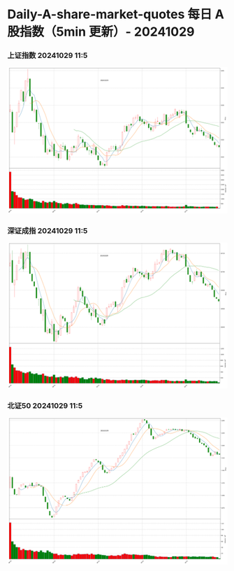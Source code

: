 
# Daily-A-share-market-quotes 每日 A 股指数（5min 更新）- 20241029

### 上证指数 20241029 11:5
![](./fig/2024/10/20241029-sh000001.png)

### 深证成指 20241029 11:5
![](./fig/2024/10/20241029-sz399001.png)

### 北证50 20241029 11:5
![](./fig/2024/10/20241029-bj899050.png)
